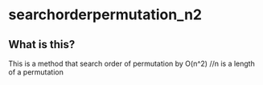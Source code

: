 # searchorderpermutation_n2


## What is this?  
This is a method that search order of permutation by O(n^2) //n is a length of a permutation
